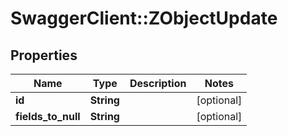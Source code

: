 # SwaggerClient::ZObjectUpdate

## Properties
Name | Type | Description | Notes
------------ | ------------- | ------------- | -------------
**id** | **String** |  | [optional] 
**fields_to_null** | **String** |  | [optional] 


